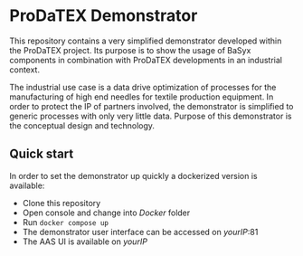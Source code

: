 # ProDaTEX Demonstrator
This repository contains a very simplified demonstrator developed within the ProDaTEX project.
Its purpose is to show the usage of BaSyx components in combination with ProDaTEX developments in an industrial context.

The industrial use case is a data drive optimization of processes for the manufacturing of high end needles for textile production equipment. In order to protect the IP of partners involved, the demonstrator is simplified to generic processes with only very little data. Purpose of this demonstrator is the conceptual design and technology.

## Quick start
In order to set the demonstrator up quickly a dockerized version is available:
* Clone this repository
* Open console and change into *Docker* folder
* Run `docker compose up`
* The demonstrator user interface can be accessed on *yourIP*:81
* The AAS UI is available on *yourIP*
